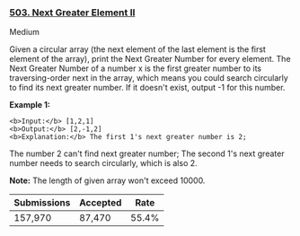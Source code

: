 ### [503. Next Greater Element II](https://leetcode.com/problems/next-greater-element-ii/)

Medium

Given a circular array (the next element of the last element is the first element of the array), print the Next Greater Number for every element. The Next Greater Number of a number x is the first greater number to its traversing-order next in the array, which means you could search circularly to find its next greater number. If it doesn't exist, output -1 for this number.

__Example 1:__  

```
<b>Input:</b> [1,2,1]
<b>Output:</b> [2,-1,2]
<b>Explanation:</b> The first 1's next greater number is 2; 
```

The number 2 can't find next greater number; The second 1's next greater number needs to search circularly, which is also 2.

__Note:__The length of given array won't exceed 10000.

| Submissions    | Accepted     | Rate   |
| -------------- | ------------ | ------ |
| 157,970 | 87,470 | 55.4% |
